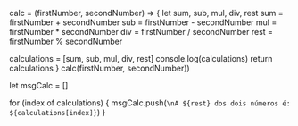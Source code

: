 calc = (firstNumber, secondNumber) => {
let sum, sub, mul, div, rest
sum = firstNumber + secondNumber
sub = firstNumber - secondNumber
mul = firstNumber \* secondNumber
div = firstNumber / secondNumber
rest = firstNumber % secondNumber

calculations = [sum, sub, mul, div, rest]
console.log(calculations)
return calculations
}
calc(firstNumber, secondNumber))

let msgCalc = []

for (index of calculations) {
msgCalc.push(`\nA ${rest} dos dois números é: ${calculations[index]}`)
}
